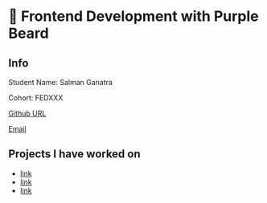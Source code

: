 
# 🚀 Frontend Development with Purple Beard

## Info

Student Name: Salman Ganatra

Cohort: FEDXXX

[Github URL](https://github.com/username)

[Email](mailto:here@there.com)

## Projects I have worked on

- [link](https://url.com)
- [link](https://url.com)
- [link](https://url.com)
